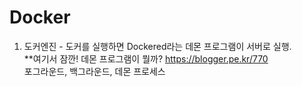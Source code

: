 # Docker

1. 도커엔진 - 도커를 실행하면 Dockered라는 데몬 프로그램이 서버로 실행.   
**여기서 잠깐! 데몬 프로그램이 뭘까? https://blogger.pe.kr/770   
   포그라운드, 백그라운드, 데몬 프로세스